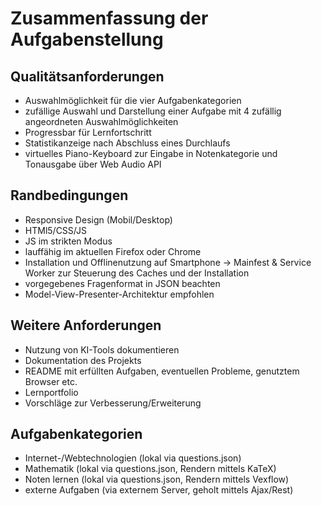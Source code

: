 # Zusammenfassung der Aufgabenstellung

## Qualitätsanforderungen
- Auswahlmöglichkeit für die vier Aufgabenkategorien
- zufällige Auswahl und Darstellung einer Aufgabe mit 4 zufällig angeordneten Auswahlmöglichkeiten
- Progressbar für Lernfortschritt
- Statistikanzeige nach Abschluss eines Durchlaufs
- virtuelles Piano-Keyboard zur Eingabe in Notenkategorie und Tonausgabe über Web Audio API

## Randbedingungen
- Responsive Design (Mobil/Desktop)
- HTMl5/CSS/JS
- JS im strikten Modus
- lauffähig im aktuellen Firefox oder Chrome
- Installation und Offlinenutzung auf Smartphone -> Mainfest & Service Worker zur Steuerung des Caches und der Installation
- vorgegebenes Fragenformat in JSON beachten
- Model-View-Presenter-Architektur empfohlen

## Weitere Anforderungen
- Nutzung von KI-Tools dokumentieren
- Dokumentation des Projekts
- README mit erfüllten Aufgaben, eventuellen Probleme, genutztem Browser etc.
- Lernportfolio
- Vorschläge zur Verbesserung/Erweiterung

## Aufgabenkategorien
- Internet-/Webtechnologien (lokal via questions.json)
- Mathematik (lokal via questions.json, Rendern mittels KaTeX)
- Noten lernen (lokal via questions.json, Rendern mittels Vexflow)
- externe Aufgaben (via externem Server, geholt mittels Ajax/Rest)




